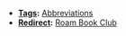 - **[Tags](<Tags.md>):** [Abbreviations](<Abbreviations.md>)
- **[Redirect](<Redirect.md>):** [Roam Book Club](<Roam Book Club.md>)

